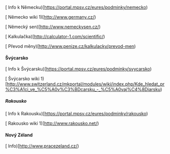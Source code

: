 [ Info k Německu)[https://portal.mpsv.cz/eures/podminky/nemecko)

[ Německo wiki 1)[http://www.germany.cz/)

[ Německý sen)[http://www.nemeckysen.cz/)

[ Kalkulačka)[http://calculator-1.com/scientific/)

[ Převod měny)[http://www.penize.cz/kalkulacky/prevod-men)

#### Švýcarsko

[ Info k Švýcarsku)[https://portal.mpsv.cz/eures/podminky/svycarsko)

[ Švýcarsko wiki 1)[http://www.switzerland.cz/mkportal/modules/wiki/index.php/Kde_hledat_pr%C3%A1ci_ve_%C5%A0v%C3%BDcarsku_-_%C5%A0vaj%C4%8Diarsku)

##### Rakousko

[ Info k Rakousku)[https://portal.mpsv.cz/eures/podminky/rakousko)

[ Rakousko wiki 1)[http://www.rakousko.net/)

#### Nový Zéland

[ Info)[http://www.pracezeland.cz/)
